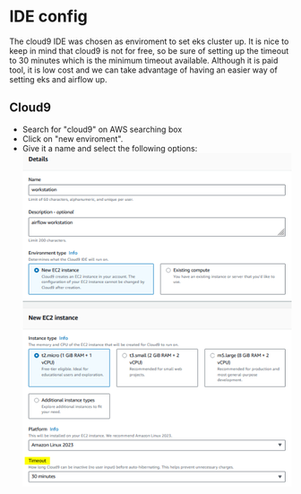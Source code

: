 # IDE config
The cloud9 IDE was chosen as enviroment to set eks cluster up. It is nice to keep in mind that cloud9 is not for free, so be sure of setting up the timeout to 30 minutes which is the minimum timeout available. Although it is paid tool, it is low cost and we can take advantage of having an easier way of setting eks and airflow up.

## Cloud9
* Search for "cloud9" on AWS searching box
* Click on "new enviroment".
* Give it a name and select the following options:
![Alt text](images\cloud9.png)